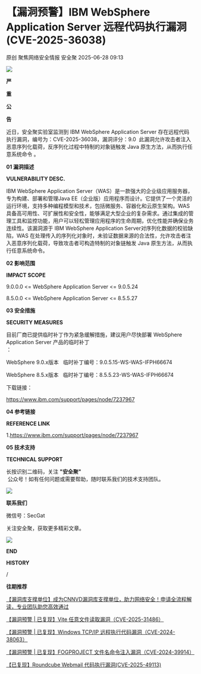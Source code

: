 #  【漏洞预警】IBM WebSphere Application Server 远程代码执行漏洞(CVE-2025-36038)  
原创 聚焦网络安全情报  安全聚   2025-06-28 09:13  
  
![](https://mmbiz.qpic.cn/sz_mmbiz_gif/Icw1mW4eH3fGjq28SHy79SEcdRGT7ZsCxicdkcJevVicIVGdZBR0dYjze8G3YwUEkcH9WgQ1KhficepoIpSk64Atw/640?wx_fmt=gif&from=appmsg "")  
  
  
**严**  
  
**重**  
  
**公**  
  
**告**  
  
  
  
近日，安全聚实验室监测到 IBM WebSphere Application Server 存在远程代码执行漏洞，编号为：CVE-2025-36038，漏洞评分：9.0  此漏洞允许攻击者注入恶意序列化载荷，反序列化过程中特制的对象链触发 Java 原生方法，从而执行任意系统命令 。  
  
  
**01 漏洞描述**  
  
  
  
**VULNERABILITY DESC.**  
  
  
  
  
IBM WebSphere Application Server（WAS）是一款强大的企业级应用服务器，专为构建、部署和管理Java EE（企业版）应用程序而设计。它提供了一个灵活的运行环境，支持多种编程模型和技术，包括微服务、容器化和云原生架构。WAS具备高可用性、可扩展性和安全性，能够满足大型企业的复杂需求。通过集成的管理工具和监控功能，用户可以轻松管理应用程序的生命周期，优化性能并确保业务连续性。该漏洞源于 IBM WebSphere Application Server对序列化数据的校验缺陷，WAS 在处理传入的序列化对象时，未验证数据来源的合法性，允许攻击者注入恶意序列化载荷，导致攻击者可构造特制的对象链触发 Java 原生方法，从而执行任意系统命令。  
  
  
**02 影响范围**  
  
  
  
**IMPACT SCOPE**  
  
  
  
  
9.0.0.0 <= WebSphere Application Server <= 9.0.5.24  
  
8.5.0.0 <= WebSphere Application Server <= 8.5.5.27  
  
  
**03 安全措施**  
  
  
  
**SECURITY MEASURES**  
  
  
  
  
目前厂商已提供临时补丁作为紧急缓解措施，建议用户尽快部署 WebSphere Application Server 产品的临时补丁  
：  
  
  
WebSphere 9.0.x版本   临时补丁编号：9.0.5.15-WS-WAS-IFPH66674  
  
WebSphere 8.5.x版本   临时补丁编号：8.5.5.23-WS-WAS-IFPH66674  
  
  
下载链接：  
  
https://www.ibm.com/support/pages/node/7237967  
  
  
**04 参考链接**  
  
  
  
**REFERENCE LINK**  
  
  
  
  
1.https://www.ibm.com/support/pages/node/7237967  
  
  
**05 技术支持**  
  
  
  
**TECHNICAL SUPPORT**  
  
  
  
  
长按识别二维码，关注 **"安全聚"**  
 公众号！如有任何问题或需要帮助，随时联系我们的技术支持团队。  
  
  
![](https://mmbiz.qpic.cn/sz_mmbiz_jpg/Icw1mW4eH3fGjq28SHy79SEcdRGT7ZsCBTiaicF2ia4P7iaZMaM3OPbrLG64Lia2tjS9TrSyn4FOS5D2o1vIfCEf8Cw/640?wx_fmt=jpeg&from=appmsg "")  
  
**联系我们**  
  
微信号：SecGat  
  
关注安全聚，获取更多精彩文章。  
  
  
  
  
  
![](https://mmbiz.qpic.cn/sz_mmbiz_gif/Icw1mW4eH3fGjq28SHy79SEcdRGT7ZsCRtb8nIoYiadnGwptIJHdeGVOEEFuibuXZBhMvw8OmlsMJB7kG0zuazgA/640?wx_fmt=gif&from=appmsg "")  
  
**END**  
  
  
  
  
**HISTORY**  
  
/  
  
**往期推荐**  
  
[【漏洞库支撑单位】成为CNNVD漏洞库支撑单位，助力网络安全！申请全流程解读，专业团队助您高效通过](https://mp.weixin.qq.com/s?__biz=MzkyNzQzNDI5OQ==&mid=2247486661&idx=1&sn=bde83cb31639f48a4db14ef0d3d49291&scene=21#wechat_redirect)  
  
  
  
[【漏洞预警 | 已复现】Vite 任意文件读取漏洞（CVE-2025-31486）](https://mp.weixin.qq.com/s?__biz=MzkyNzQzNDI5OQ==&mid=2247486667&idx=1&sn=0aa6e0b666110b7eb82210b769e8e216&scene=21#wechat_redirect)  
  
  
  
[【漏洞预警 | 已复现】Windows TCP/IP 远程执行代码漏洞（CVE-2024-38063）](https://mp.weixin.qq.com/s?__biz=MzkyNzQzNDI5OQ==&mid=2247486614&idx=1&sn=dc1e21747d876cf3bf58ade5a6b64cab&scene=21#wechat_redirect)  
  
  
  
[【漏洞预警 | 已复现】FOGPROJECT 文件名命令注入漏洞（CVE-2024-39914）](https://mp.weixin.qq.com/s?__biz=MzkyNzQzNDI5OQ==&mid=2247486405&idx=1&sn=dfa7ce2bc783c81365d21815a76f39c7&scene=21#wechat_redirect)  
  
  
  
[【已复现】Roundcube Webmail 代码执行漏洞(CVE-2025-49113)](https://mp.weixin.qq.com/s?__biz=MzkyNzQzNDI5OQ==&mid=2247486697&idx=1&sn=8286bc3f6b40a00154d5b7cd13c4dd8a&scene=21#wechat_redirect)  
  
  
  
  
  
